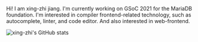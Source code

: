 Hi! I am xing-zhi jiang.
I'm currently working on GSoC 2021 for the MariaDB foundation.
I'm interested in compiler frontend-related technology, such as autocomplete, linter, and code editor. And also interested in web-frontend.

![xing-zhi's GitHub stats](https://github-readme-stats.vercel.app/api?username=a97410985&show_icons=true&theme=default)
